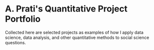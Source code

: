 # A. Prati's Quantitative Project Portfolio
Collected here are selected projects as examples of how I apply data science, data analysis, and other quantitative methods to social science questions.
